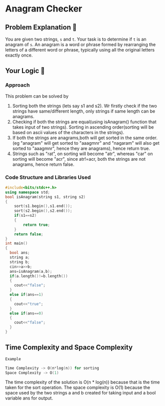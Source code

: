 # Anagram Checker

## Problem Explanation 🚀
You are given two strings, `s` and `t`. Your task is to determine if `t` is an anagram of `s`. An anagram is a word or phrase formed by rearranging the letters of a different word or phrase, typically using all the original letters exactly once.

## Your Logic 🤯
### Approach
This problem can be solved by 
1. Sorting both the strings (lets say s1 and s2). Wr firstly check if the two strings have same/different length, only strings if same length can be anagrams.
2. Checking if both the strings are equal(using isAnagram() function that takes input of two strings).
Sorting in ascending order(sorting will be based on ascii values of the characters in the strings).
3. If both the strings are anagrams,both will get sorted in the same order.
(eg "anagram" will get sorted to "aaagmnr" and "nagaram" will also get sorted to "aaagmnr", hence they are anagrams), hence return true. 
4. Strings such as "rat", on sorting will become "atr", whereas "car" on sorting will become "acr", since atr!=acr, both the strings are not anagrams, hence return false.

### Code Structure and Libraries Used
```cpp
#include<bits/stdc++.h>
using namespace std;
bool isAnagram(string s1, string s2)
{
    sort(s1.begin(),s1.end());
    sort(s2.begin(),s2.end());
    if(s1==s2)
    {
        return true;
    }
    return false;
}
int main()
{
  bool ans;
  string a;
  string b;
  cin>>a>>b;
  ans=isAnagram(a,b);
  if(a.length()!=b.length())
  {
    cout<<"false";
  }
  else if(ans==1)
  {
    cout<<"true";
  }
  else if(ans==0)
  {
    cout<<"false";
  }
}
```

## Time Complexity and Space Complexity
```cpp
Example 

Time Complexity -> O(n*log(n)) for sorting
Space Complexity -> O(1) 
```
The time complexity of the solution is O(n * log(n)) because that is the time taken for the sort operation. The space complexity is O(1) because the space used by the two strings a and b created for taking input and a bool variable ans for output.